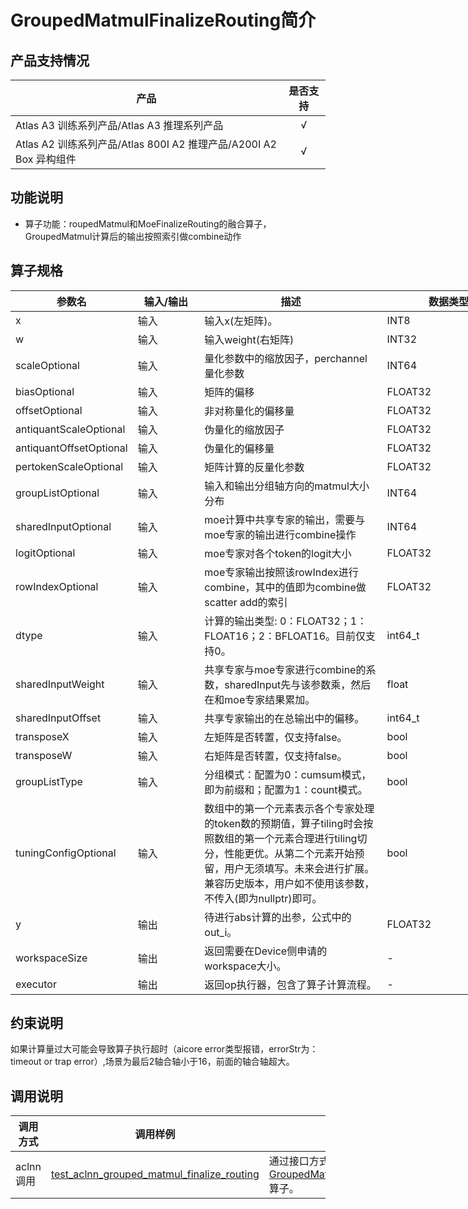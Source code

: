 # GroupedMatmulFinalizeRouting简介

##  产品支持情况

| 产品 | 是否支持 |
| ---- | :----:|
|Atlas A3 训练系列产品/Atlas A3 推理系列产品|√|
|Atlas A2 训练系列产品/Atlas 800I A2 推理产品/A200I A2 Box 异构组件|√|

## 功能说明

- 算子功能：roupedMatmul和MoeFinalizeRouting的融合算子，GroupedMatmul计算后的输出按照索引做combine动作



## 算子规格

  <table style="undefined;table-layout: fixed; width: 1494px"><colgroup>
  <col style="width: 146px">
  <col style="width: 110px">
  <col style="width: 301px">
  <col style="width: 219px">
  <col style="width: 328px">
  <col style="width: 101px">
  <col style="width: 143px">
  <col style="width: 146px">
  </colgroup>
  <thead>
    <tr>
      <th>参数名</th>
      <th>输入/输出</th>
      <th>描述</th>
      <th>数据类型</th>
      <th>数据格式</th>
    </tr></thead>
  <tbody>
    <tr>
      <td>x</td>
      <td>输入</td>
      <td>输入x(左矩阵)。</td>
      <td>INT8</td>
      <td>ND</td>
    </tr>
    <tr>
      <td>w</td>
      <td>输入</td>
      <td>输入weight(右矩阵)</td>
      <td>INT32</td>
      <td>ND</td>
    </tr>
    <tr>
      <td>scaleOptional</td>
      <td>输入</td>
      <td>量化参数中的缩放因子，perchannel量化参数</td>
      <td>INT64</td>
      <td>ND</td>
    </tr>
    <tr>
      <td>biasOptional</td>
      <td>输入</td>
      <td>矩阵的偏移</td>
      <td>FLOAT32</td>
      <td>ND</td>
    </tr>
    <tr>
      <td>offsetOptional</td>
      <td>输入</td>
      <td>非对称量化的偏移量</td>
      <td>FLOAT32</td>
      <td>ND</td>
    </tr>
    <tr>
      <td>antiquantScaleOptional</td>
      <td>输入</td>
      <td>伪量化的缩放因子</td>
      <td>FLOAT32</td>
      <td>ND</td>
    </tr>
    <tr>
      <td>antiquantOffsetOptional</td>
      <td>输入</td>
      <td>伪量化的偏移量</td>
      <td>FLOAT32</td>
      <td>ND</td>
    </tr>
    <tr>
      <td>pertokenScaleOptional</td>
      <td>输入</td>
      <td>矩阵计算的反量化参数</td>
      <td>FLOAT32</td>
      <td>ND</td>
    </tr>
    <tr>
      <td>groupListOptional</td>
      <td>输入</td>
      <td>输入和输出分组轴方向的matmul大小分布</td>
      <td>INT64</td>
      <td>ND</td>
    </tr>
    <tr>
      <td>sharedInputOptional</td>
      <td>输入</td>
      <td>moe计算中共享专家的输出，需要与moe专家的输出进行combine操作</td>
      <td>INT64</td>
      <td>ND</td>
    </tr>
    <tr>
      <td>logitOptional</td>
      <td>输入</td>
      <td>moe专家对各个token的logit大小</td>
      <td>FLOAT32</td>
      <td>ND</td>
    </tr>
    <tr>
      <td>rowIndexOptional</td>
      <td>输入</td>
      <td>moe专家输出按照该rowIndex进行combine，其中的值即为combine做scatter add的索引</td>
      <td>FLOAT32</td>
      <td>ND</td>
    </tr>
    <tr>
      <td>dtype</td>
      <td>输入</td>
      <td>计算的输出类型: 0：FLOAT32；1：FLOAT16；2：BFLOAT16。目前仅支持0。</td>
      <td>int64_t</td>
      <td></td>
    </tr>
    <tr>
      <td>sharedInputWeight</td>
      <td>输入</td>
      <td>共享专家与moe专家进行combine的系数，sharedInput先与该参数乘，然后在和moe专家结果累加。</td>
      <td>float</td>
      <td></td>
    </tr>
    <tr>
      <td>sharedInputOffset</td>
      <td>输入</td>
      <td>共享专家输出的在总输出中的偏移。</td>
      <td>int64_t</td>
      <td></td>
    </tr>
    <tr>
      <td>transposeX</td>
      <td>输入</td>
      <td>左矩阵是否转置，仅支持false。</td>
      <td>bool</td>
      <td></td>
    </tr>
    <tr>
      <td>transposeW</td>
      <td>输入</td>
      <td>右矩阵是否转置，仅支持false。</td>
      <td>bool</td>
      <td></td>
    </tr>
    <tr>
      <td>groupListType</td>
      <td>输入</td>
      <td>分组模式：配置为0：cumsum模式，即为前缀和；配置为1：count模式。</td>
      <td>bool</td>
      <td></td>
    </tr>
    <tr>
      <td>tuningConfigOptional</td>
      <td>输入</td>
      <td>数组中的第一个元素表示各个专家处理的token数的预期值，算子tiling时会按照数组的第一个元素合理进行tiling切分，性能更优。从第二个元素开始预留，用户无须填写。未来会进行扩展。兼容历史版本，用户如不使用该参数，不传入(即为nullptr)即可。</td>
      <td>bool</td>
      <td></td>
    </tr>
    <tr>
      <td>y</td>
      <td>输出</td>
      <td>待进行abs计算的出参，公式中的out_i。</td>
      <td>FLOAT32</td>
      <td>ND</td>
    </tr>
    <tr>
      <td>workspaceSize</td>
      <td>输出</td>
      <td>返回需要在Device侧申请的workspace大小。</td>
      <td>-</td>
      <td>-</td>
    </tr>
    <tr>
      <td>executor</td>
      <td>输出</td>
      <td>返回op执行器，包含了算子计算流程。</td>
      <td>-</td>
      <td>-</td>
    </tr>
  </tbody>
  </table>

## 约束说明

如果计算量过大可能会导致算子执行超时（aicore error类型报错，errorStr为：timeout or trap error）,场景为最后2轴合轴小于16，前面的轴合轴超大。

## 调用说明

| 调用方式      | 调用样例                 | 说明                                                         |
|--------------|-------------------------|--------------------------------------------------------------|
| aclnn调用 | [test_aclnn_grouped_matmul_finalize_routing](examples/test_aclnn_GroupedMatmulFinalizeRouting.cpp) | 通过接口方式调用[GroupedMatmulFinalizeRouting](docs/aclnnGroupedMatmulFinalizeRouting.md)算子。 |
